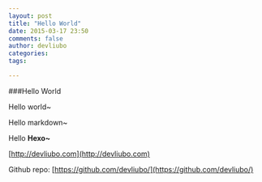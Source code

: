 ```yaml
---
layout: post
title: "Hello World"
date: 2015-03-17 23:50
comments: false
author: devliubo
categories: 
tags:

---
```


###Hello World

Hello world~

Hello markdown~

<!-- more -->

Hello **Hexo~**

[http://devliubo.com](http://devliubo.com)

Github repo: [https://github.com/devliubo/](https://github.com/devliubo/)



